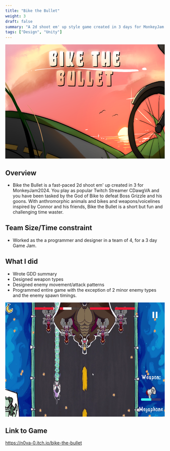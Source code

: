```yaml
---
title: "Bike the Bullet"
weight: 3
draft: false
summary: "A 2d shoot em' up style game created in 3 days for MonkeyJam 2024"
tags: ["Design", "Unity"]
---
```

<p><img src="btbmm.png" width="640" height = "360"></p>

## Overview
- Bike the Bullet is a fast-paced 2d shoot em' up created in 3 for MonkeyJam2024. You play as popular Twitch Streamer CDawgVA and you have been tasked by the God of Bike to defeat Boss Grizzle and his goons. With anthromorphic animals and bikes and weapons/voicelines inspired by Connor and his friends, Bike the Bullet is a short but fun and challenging time waster.

## Team Size/Time constraint
- Worked as the a programmer and designer in a team of 4, for a 3 day Game Jam.

## What I did
- Wrote GDD summary
- Designed weapon types
- Designed enemy movement/attack patterns
- Programmed entire game with the exception of 2 minor enemy types and the enemy spawn timings.

<p><img src="btb2.png" width="640" height = "360"></p>

## Link to Game

https://n0va-0.itch.io/bike-the-bullet
